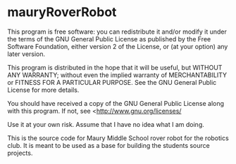 # mauryRoverRobot

This program is free software: you can redistribute it and/or modify it under the terms of the GNU General Public License as published by the Free Software Foundation, either version 2 of the License, or (at your option) any later version.

This program is distributed in the hope that it will be useful, but WITHOUT ANY WARRANTY; without even the implied warranty of MERCHANTABILITY or FITNESS FOR A PARTICULAR PURPOSE. See the GNU General Public License for more details.

You should have received a copy of the GNU General Public License along with this program. If not, see <http://www.gnu.org/licenses/

Use it at your own risk. Assume that I have no idea what I am doing.

This is the source code for Maury Middle School rover robot for the robotics club.  It is meant to be used as a base for building the students source projects.
